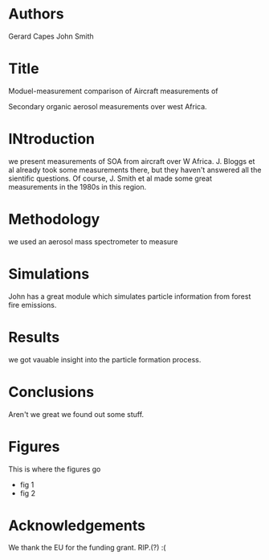 # Authors
Gerard Capes
John Smith

# Title
Moduel-measurement comparison of 
Aircraft measurements of

Secondary organic aerosol measurements over west Africa.


# INtroduction
we present measurements of SOA from aircraft over W Africa.
J. Bloggs et al already took some measurements there, but they haven't answered all the sientific questions.
Of course, J. Smith et al made some great measurements in the 1980s in this region.

# Methodology
we used an aerosol mass spectrometer to measure

# Simulations
John has a great module which simulates
particle information from forest fire emissions.

# Results
we got vauable insight into the particle 
formation process.

# Conclusions
Aren't we great we found out some stuff.

# Figures
This is where the figures go
- fig 1
- fig 2

# Acknowledgements
We thank the EU for the funding grant.
RIP.(?) :(
